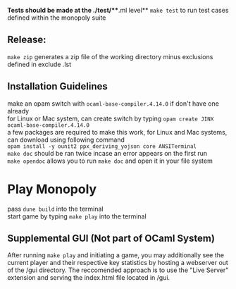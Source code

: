 **Tests should be made at the ./test/\*\***.ml level\*\*
`make test` to run test cases defined within the monopoly suite

## Release:

`make zip` generates a zip file of the working directory minus exclusions defined in exclude .lst

## Installation Guidelines

make an opam switch with `ocaml-base-compiler.4.14.0` if don't have one already <br>
for Linux or Mac system, can create switch by typing `opam create JINX ocaml-base-compiler.4.14.0` <br>
a few packages are required to make this work, for Linux and Mac systems, can download using following command <br>
`opam install -y ounit2 ppx_deriving_yojson core ANSITerminal` <br>
`make doc` should be ran twice incase an error appears on the first run <br>
`make opendoc` allows you to run `make doc` and open it in your file system

# Play Monopoly

pass `dune build` into the terminal <br>
start game by typing `make play` into the terminal

## Supplemental GUI (Not part of OCaml System)

After running `make play` and initiating a game, you may additionally see the current player and their respective key statistics by hosting a webserver out of the /gui directory. The reccomended approach is to use the "Live Server" extension and serving the index.html file located in /gui.
